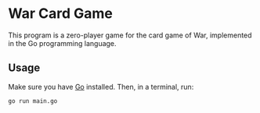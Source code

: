 # War Card Game

This program is a zero-player game for the card game of War, implemented in the
Go programming language.

## Usage

Make sure you have [Go](https://go.dev) installed. Then, in a terminal, run:

```
go run main.go
```
